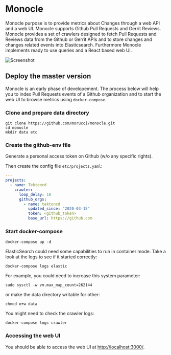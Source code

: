 # Monocle

Monocle purpose is to provide metrics about Changes through a web API and a web UI. Monocle supports Github Pull Requests and Gerrit Reviews. Monocle provides a set of crawlers designed to fetch Pull Requests and Reviews data from the Github or Gerrit APIs and to store changes and changes related events into Elasticsearch. Furthermore Monocle implements ready to use queries and a React based web UI.

![Screenshot](https://user-images.githubusercontent.com/529708/78028243-fc958980-735e-11ea-8fd4-f5ecfb6af02a.png)

## Deploy the master version

Monocle is an early phase of developement. The process below will help you to index Pull Requests events of a Github organization and to start the web UI to browse metrics using `docker-compose`.

### Clone and prepare data directory

```Shell
git clone https://github.com/morucci/monocle.git
cd monocle
mkdir data etc
```

### Create the github-env file

Generate a personal access token on Github (w/o any specific rights).

Then create the config file `etc/projects.yaml`:

```YAML
---
projects:
  - name: Tektoncd
    crawler:
      loop_delay: 10
      github_orgs:
        - name: tektoncd
          updated_since: "2020-03-15"
          token: <github_token>
          base_url: https://github.com
```

### Start docker-compose

```Shell
docker-compose up -d
```

ElasticSearch could need some capabilities to run in container
mode. Take a look at the logs to see if it started correctly:

```Shell
docker-compose logs elastic
```

For example, you could need to increase this system parameter:

```Shell
sudo sysctl -w vm.max_map_count=262144
```

or make the data directory writable for other:

```Shell
chmod o+w data
```

You might need to check the crawler logs:

```Shell
docker-compose logs crawler
```

### Accessing the web UI

You should be able to access the web UI at <http://localhost:3000/>.
